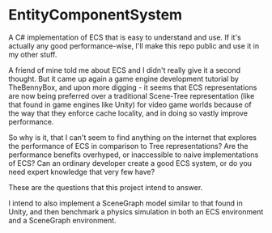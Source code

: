 # EntityComponentSystem
A C# implementation of ECS that is easy to understand and use.
If it's actually any good performance-wise, I'll make this repo public and use it in my other stuff.

A friend of mine told me about ECS and I didn't really give it a second thought.
But it came up again a game engine development tutorial by TheBennyBox, and upon more digging - it seems that ECS representations are now being preferred over a traditional Scene-Tree representation (like that found in game engines like Unity) for video game worlds because of the way that they enforce cache locality, and in doing so vastly improve performance.

So why is it, that I can't seem to find anything on the internet that explores the performance of ECS in comparison to Tree representations?
Are the performance benefits overhyped, or inaccessible to naive implementations of ECS?
Can an ordinary developer create a good ECS system, or do you need expert knowledge that very few have?

These are the questions that this project intend to answer.

I intend to also implement a SceneGraph model similar to that found in Unity, and then benchmark a physics simulation in both an ECS environment and a SceneGraph environment.